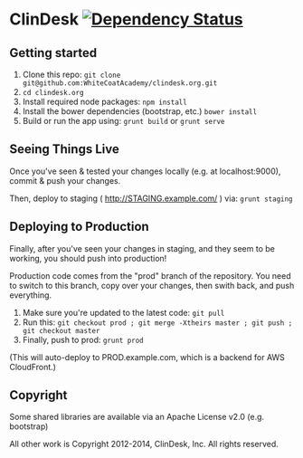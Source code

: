 # ClinDesk [![Dependency Status](https://gemnasium.com/WhiteCoatAcademy/clindesk.org.png)](https://gemnasium.com/WhiteCoatAcademy/clindesk.org)

## Getting started
1. Clone this repo: `git clone git@github.com:WhiteCoatAcademy/clindesk.org.git`
2. `cd clindesk.org`
3. Install required node packages: `npm install`
4. Install the bower dependencies (bootstrap, etc.) `bower install`
5. Build or run the app using: `grunt build` or `grunt serve`

## Seeing Things Live

Once you've seen & tested your changes locally (e.g. at localhost:9000), commit & push your changes.

Then, deploy to staging ( http://STAGING.example.com/ ) via: `grunt staging`

## Deploying to Production

Finally, after you've seen your changes in staging, and they seem to be working, you should push into production!

Production code comes from the "prod" branch of the repository. You need to switch to this branch, copy over your changes, then swith back, and push everything.

1. Make sure you're updated to the latest code: `git pull`
2. Run this: `git checkout prod ; git merge -Xtheirs master ; git push ; git checkout master`
3. Finally, push to prod: `grunt prod`

(This will auto-deploy to PROD.example.com, which is a backend for AWS CloudFront.)

## Copyright

Some shared libraries are available via an Apache License v2.0 (e.g. bootstrap)

All other work is Copyright 2012-2014, ClinDesk, Inc. All rights reserved.
